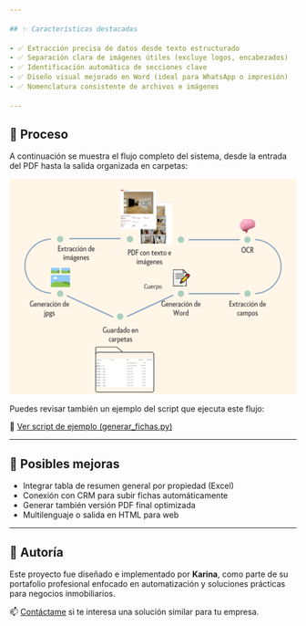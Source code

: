 ```yaml
---

## ✨ Características destacadas

- ✅ Extracción precisa de datos desde texto estructurado
- ✅ Separación clara de imágenes útiles (excluye logos, encabezados)
- ✅ Identificación automática de secciones clave
- ✅ Diseño visual mejorado en Word (ideal para WhatsApp o impresión)
- ✅ Nomenclatura consistente de archivos e imágenes

---
```


## 🔄 Proceso

A continuación se muestra el flujo completo del sistema, desde la entrada del PDF hasta la salida organizada en carpetas:

![Flujo de procesamiento de fichas inmobiliarias](./Proceso_fig.png)

Puedes revisar también un ejemplo del script que ejecuta este flujo:

📄 [Ver script de ejemplo (generar_fichas.py)](./generar_fichas.py)

---

## 🔧 Posibles mejoras

- Integrar tabla de resumen general por propiedad (Excel)
- Conexión con CRM para subir fichas automáticamente
- Generar también versión PDF final optimizada
- Multilenguaje o salida en HTML para web

---

## 👤 Autoría

Este proyecto fue diseñado e implementado por **Karina**, como parte de su portafolio profesional enfocado en automatización y soluciones prácticas para negocios inmobiliarios.

📫 [Contáctame](https://wa.me/525539666431) si te interesa una solución similar para tu empresa.

